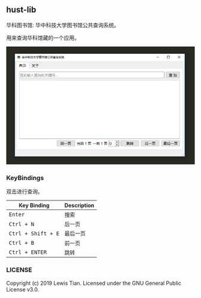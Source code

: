 ## hust-lib
华科图书馆: 华中科技大学图书馆公共查询系统。

用来查询华科馆藏的一个应用。

<div align="center">
    <img src="../images/HUST-Lib.png" alt="Screenshot">
</div>

### KeyBindings
双击进行查询。

Key Binding                                | Description
-------------------------------------------|---------------------------------------------------------
<kbd>Enter</kbd>                           | 搜索
<kbd>Ctrl + N</kbd>                        | 后一页
<kbd>Ctrl + Shift + E</kbd>                | 最后一页
<kbd>Ctrl + B</kbd>                        | 前一页
<kbd>Ctrl + ENTER</kbd>                    | 跳转

### LICENSE
Copyright (c) 2019 Lewis Tian. Licensed under the GNU General Public License v3.0.